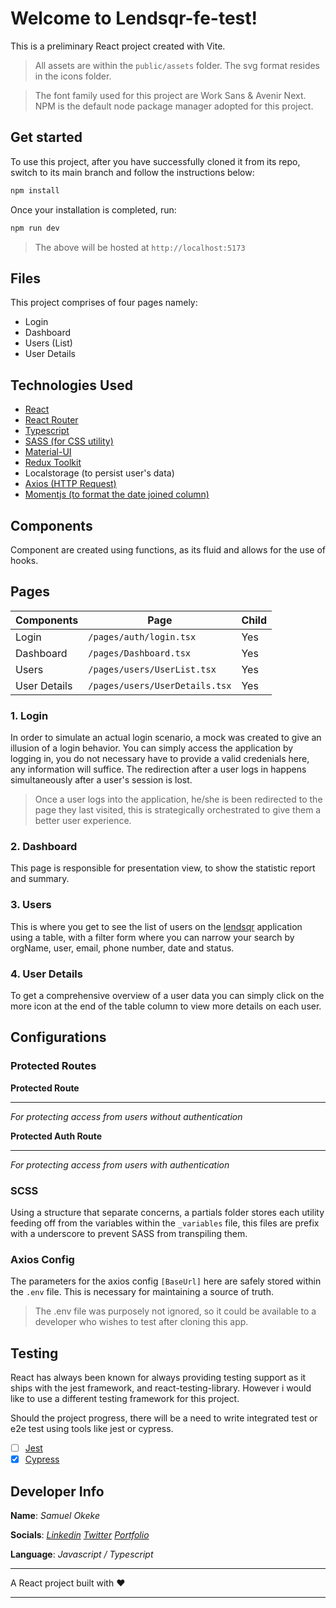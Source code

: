 # Welcome to Lendsqr-fe-test!

This is a preliminary React project created with Vite.

> All assets are within the `public/assets` folder. The svg format resides in the icons folder.

> The font family used for this project are Work Sans & Avenir Next.
> NPM is the default node package manager adopted for this project.

## Get started

To use this project, after you have successfully cloned it from its repo, switch to its main branch and follow the instructions below:

```jsx
npm install
```

Once your installation is completed, run:

```jsx
npm run dev
```

> The above will be hosted at `http://localhost:5173`

## Files

This project comprises of four pages namely:

- Login
- Dashboard
- Users (List)
- User Details

## Technologies Used

- [React](https://react.dev/)
- [React Router](https://reactrouter.com/)
- [Typescript](https://www.typescriptlang.org/)
- [SASS (for CSS utility)](https://sass-lang.com/)
- [Material-UI](https://mui.com/)
- [Redux Toolkit](https://redux-toolkit.js.org/)
- Localstorage (to persist user's data)
- [Axios (HTTP Request)](https://axios-http.com/)
- [Momentjs (to format the date joined column)](https://momentjs.com/)

## Components

Component are created using functions, as its fluid and allows for the use of hooks.

## Pages

| Components   | Page                           | Child |
| ------------ | ------------------------------ | ----- |
| Login        | `/pages/auth/login.tsx`        | Yes   |
| Dashboard    | `/pages/Dashboard.tsx`         | Yes   |
| Users        | `/pages/users/UserList.tsx`    | Yes   |
| User Details | `/pages/users/UserDetails.tsx` | Yes   |

### 1. Login

In order to simulate an actual login scenario, a mock was created to give an illusion of a login behavior. You can simply access the application by logging in, you do not necessary have to provide a valid credenials here, any information will suffice. The redirection after a user logs in happens simultaneously after a user's session is lost.

> Once a user logs into the application, he/she is been redirected to the page they last visited, this is strategically orchestrated to give them a better user experience.

### 2. Dashboard

This page is responsible for presentation view, to show the statistic report and summary.

### 3. Users

This is where you get to see the list of users on the [lendsqr](lendsqr.com) application using a table, with a filter form where you can narrow your search by orgName, user, email, phone number, date and status.

### 4. User Details

To get a comprehensive overview of a user data you can simply click on the more icon at the end of the table column to view more details on each user.

## Configurations

### Protected Routes

**Protected Route**

---

_For protecting access from users without authentication_

**Protected Auth Route**

---

_For protecting access from users with authentication_

### SCSS

Using a structure that separate concerns, a partials folder stores each utility feeding off from the variables within the `_variables` file, this files are prefix with a underscore to prevent SASS from transpiling them.

### Axios Config

The parameters for the axios config `[BaseUrl]` here are safely stored within the `.env` file. This is necessary for maintaining a source of truth.

> The .env file was purposely not ignored, so it could be available to a developer who wishes to test after cloning this app.

## Testing

React has always been known for always providing testing support as it ships with the jest framework, and react-testing-library. However i would like to use a different testing framework for this project.

Should the project progress, there will be a need to write integrated test or e2e test using tools like jest or cypress.

- [ ] [Jest](https://jestjs.io/)
- [x] [Cypress](https://www.cypress.io/)

## Developer Info

**Name**:
_Samuel Okeke_

**Socials**:
_[Linkedin](https://linkedin.com/in/samuel-okeke)_
_[Twitter](https://twitter.com/sampedia)_
_[Portfolio](https://samuelokeke.netlify.app)_

**Language**:
_Javascript / Typescript_

---

A React project built with ♥️

---

